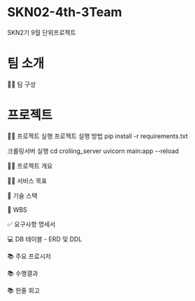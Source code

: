 # SKN02-4th-3Team
SKN2기 9월 단위프로젝트

#  팀 소개
👩‍🏫 팀 구성



#  프로젝트
👨‍🏫 프로젝트 실행
프로젝트 실행 방법
pip install -r requirements.txt

크롤링서버 실행 
cd crolling_server
uvicorn main:app --reload


👨‍🏫 프로젝트 개요


👩‍🏫 서비스 목표


🔨 기술 스택


📝 WBS


✅ 요구사항 명세서


💻 DB 테이블 - ERD 및 DDL


📚 주요 프로시저


📚 수행결과


📚 한줄 회고
